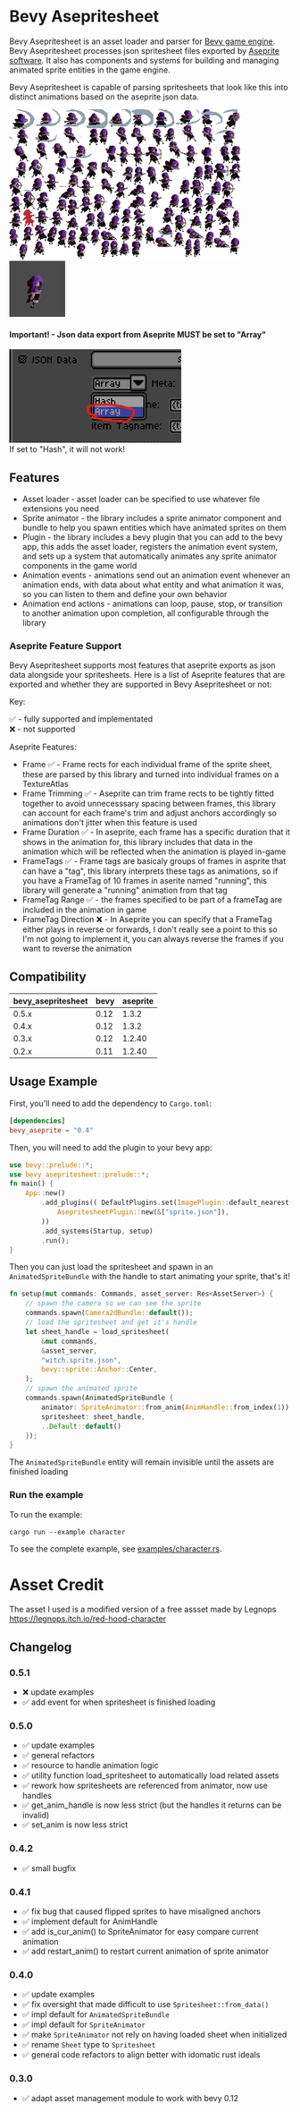 # Bevy Asepritesheet

Bevy Asepritesheet is an asset loader and parser for 
[Bevy game engine](https://bevyengine.org/). Bevy Asepritesheet processes json 
spritesheet files exported by [Aseprite software](https://www.aseprite.org/).
It also has components and systems for building and managing animated sprite 
entities in the game engine.

Bevy Asepritesheet is capable of parsing spritesheets that look like this into 
distinct animations based on the aseprite json data.

![Spritesheet](/assets/witch.png) ![Animation](/media/example.gif)

#### Important! - Json data export from Aseprite MUST be set to "Array"

![array_mode](/media/export_json_array.png)  
If set to "Hash", it will not work!

## Features

* Asset loader - asset loader can be specified to use whatever file extensions
you need  
* Sprite animator - the library includes a sprite animator component and 
bundle to help you spawn entities which have animated sprites on them  
* Plugin - the library includes a bevy plugin that you can add to the bevy 
app, this adds the asset loader, registers the animation event system, and sets 
up a system that automatically animates any sprite animator components in the 
game world  
* Animation events - animations send out an animation event whenever an 
animation ends, with data about what entity and what animation it was, so you
can listen to them and define your own behavior  
* Animation end actions - animations can loop, pause, stop, or transition to 
another animation upon completion, all configurable through the library

### Aseprite Feature Support

Bevy Asepritesheet supports most features that aseprite exports as json data 
alongside your spritesheets. Here is a list of Aseprite features that are 
exported and whether they are supported in Bevy Asepritesheet or not:

Key:  

✅ - fully supported and implementated  
❌ - not supported  

Aseprite Features:  
* Frame ✅ - Frame rects for each individual frame of the sprite sheet, these 
	are parsed by this library and turned into individual frames on a 
	TextureAtlas  
* Frame Trimming ✅ - Aseprite can trim frame rects to be tightly fitted 
	together to avoid unnecesssary spacing between frames, this library can 
	account for each frame's trim and adjust anchors accordingly so animations 
	don't jitter when this feature is used  
* Frame Duration ✅ - In aseprite, each frame has a specific duration that it
	shows in the animation for, this library includes that data in the animation 
	which will be reflected when the animation is played in-game  
* FrameTags ✅ - Frame tags are basicaly groups of frames in asprite that can 
	have a "tag", this library interprets these tags as animations, so if you 
	have a FrameTag of 10 frames in aserite named "running", this library will
	generate a "running" animation from that tag  
* FrameTag Range ✅ - the frames specified to be part of a frameTag are 
	included in the animation in game
* FrameTag Direction ❌ - In Aseprite you can specify that a FrameTag either 
	plays in reverse or forwards, I don't really see a point to this so I'm not
	going to implement it, you can always reverse the frames if you want to 
	reverse the animation  

## Compatibility

| bevy_asepritesheet | bevy | aseprite |
| ---- | ---- | ---- |
| 0.5.x | 0.12 | 1.3.2 |
| 0.4.x | 0.12 | 1.3.2 |
| 0.3.x | 0.12 | 1.2.40 |
| 0.2.x | 0.11 | 1.2.40 |

## Usage Example

First, you'll need to add the dependency to `Cargo.toml`:  
```toml
[dependencies]
bevy_aseprite = "0.4"
```

Then, you will need to add the plugin to your bevy app:  
```rs
use bevy::prelude::*;
use bevy_asepritesheet::prelude::*;
fn main() {
    App::new()
        .add_plugins(( DefaultPlugins.set(ImagePlugin::default_nearest()),
            AsepritesheetPlugin::new(&["sprite.json"]),
        ))
        .add_systems(Startup, setup)
        .run();
}
```

Then you can just load the spritesheet and spawn in an `AnimatedSpriteBundle` with the handle to 
start animating your sprite, that's it!
```rs
fn setup(mut commands: Commands, asset_server: Res<AssetServer>) {
    // spawn the camera so we can see the sprite
    commands.spawn(Camera2dBundle::default());
    // load the spritesheet and get it's handle
    let sheet_handle = load_spritesheet(
        &mut commands,
        &asset_server,
        "witch.sprite.json",
        bevy::sprite::Anchor::Center,
    );
    // spawn the animated sprite
    commands.spawn(AnimatedSpriteBundle {
        animator: SpriteAnimator::from_anim(AnimHandle::from_index(1)),
        spritesheet: sheet_handle,
        ..Default::default()
    });
}
```

The `AnimatedSpriteBundle` entity will remain invisible until the assets are finished loading

### Run the example

To run the example:
```
cargo run --example character
```

To see the complete example, see [examples/character.rs](examples/character.rs).

# Asset Credit

The asset I used is a modified version of a free assset made by Legnops  
https://legnops.itch.io/red-hood-character

## Changelog

### 0.5.1

* ❌ update examples
* ✅ add event for when spritesheet is finished loading

### 0.5.0

* ✅ update examples
* ✅ general refactors
* ✅ resource to handle animation logic
* ✅ utility function load_spritesheet to automatically load related assets
* ✅ rework how spritesheets are referenced from animator, now use handles
* ✅ get_anim_handle is now less strict (but the handles it returns can be invalid)
* ✅ set_anim is now less strict

### 0.4.2

* ✅ small bugfix

### 0.4.1

* ✅ fix bug that caused flipped sprites to have misaligned anchors  
* ✅ implement default for AnimHandle
* ✅ add is_cur_anim() to SpriteAnimator for easy compare current animation
* ✅ add restart_anim() to restart current animation of sprite animator

### 0.4.0

* ✅ update examples  
* ✅ fix oversight that made difficult to use `Spritesheet::from_data()`  
* ✅ impl default for `AnimatedSpriteBundle`  
* ✅ impl default for `SpriteAnimator`  
* ✅ make `SpriteAnimator` not rely on having loaded sheet when initialized  
* ✅ rename `Sheet` type to `Spritesheet`  
* ✅ general code refactors to align better with idomatic rust ideals  

### 0.3.0

* ✅ adapt asset management module to work with bevy 0.12
